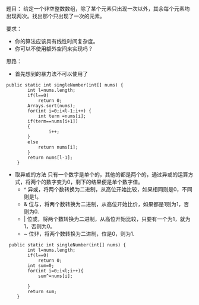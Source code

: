 题目：
给定一个非空整数数组，除了某个元素只出现一次以外，其余每个元素均出现两次。找出那个只出现了一次的元素。

要求：
* 你的算法应该具有线性时间复杂度。 
* 你可以不使用额外空间来实现吗？

思路：
* 首先想到的暴力法不可以使用了
```
public static int singleNumber(int[] nums) {
        int l=nums.length;
        if(l==0)
            return 0;
        Arrays.sort(nums);
        for(int i=0;i<l-1;i++) {
            int term =nums[i];
        if(term==nums[i+1])
        {
                i++;
        }
        else
            return nums[i];
        }
        return nums[l-1];
    }
```
* 取异或的方法
只有一个数字是单个的，其他的都是两个的，通过异或的运算方式，将两个的数字变为0，剩下的结果便是单个数字值。
   * ^ 异或，将两个数转换为二进制，从高位开始比较，如果相同则是0，不同则是1。
   * & 位与，将两个数转换为二进制，从高位开始比价，如果都是1则为1，否则为0.
   * | 位或，将两个数转换为二进制，从高位开始比较，只要有一个为1，就为1，否则为0。
   * ~ 位非，将两个数转换为二进制，位是0，则为1.

```
 public static int singleNumber(int[] nums) {
        int l=nums.length;
        if(l==0)
            return 0;
        int sum=0;
        for(int i=0;i<l;i++){
            sum^=nums[i];

        }
        return sum;
    }
``` 